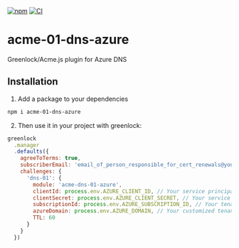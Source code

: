 [![npm][npm-image]](https://www.npmjs.com/package/acme-dns-01-azure)
[![CI](https://github.com/big-kahuna-burger/acme-01-dns-azure/actions/workflows/ci.yml/badge.svg)](https://github.com/big-kahuna-burger/acme-01-dns-azure/actions/workflows/ci.yml)

# acme-01-dns-azure

Greenlock/Acme.js plugin for Azure DNS

## Installation

1. Add a package to your dependencies
```sh
npm i acme-01-dns-azure
```

2. Then use it in your project with greenlock:
```js
greenlock
  .manager
  .defaults({
    agreeToTerms: true,
    subscriberEmail: 'email_of_person_responsible_for_cert_renewals@yourcompany.com',
    challenges: {
      'dns-01': {
        module: 'acme-dns-01-azure',
        clientId: process.env.AZURE_CLIENT_ID, // Your service principal application id
        clientSecret: process.env.AZURE_CLIENT_SECRET, // Your service principal application secret
        subscriptionId: process.env.AZURE_SUBSCRIPTION_ID, // Your tenant's subscription id,
        azureDomain: process.env.AZURE_DOMAIN, // Your customized tenant domain (or tenant id if your tenant is not customized)
        TTL: 60
      }
    }
  })
```



[npm-url]: https://www.npmjs.com/package/acme-dns-01-azure
[npm-image]: https://img.shields.io/npm/v/acme-dns-01-azure.svg?style=flat-square
